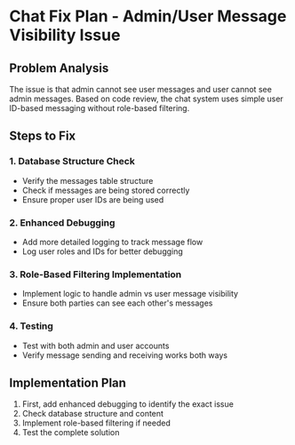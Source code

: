 # Chat Fix Plan - Admin/User Message Visibility Issue

## Problem Analysis
The issue is that admin cannot see user messages and user cannot see admin messages. Based on code review, the chat system uses simple user ID-based messaging without role-based filtering.

## Steps to Fix

### 1. Database Structure Check
- Verify the messages table structure
- Check if messages are being stored correctly
- Ensure proper user IDs are being used

### 2. Enhanced Debugging
- Add more detailed logging to track message flow
- Log user roles and IDs for better debugging

### 3. Role-Based Filtering Implementation
- Implement logic to handle admin vs user message visibility
- Ensure both parties can see each other's messages

### 4. Testing
- Test with both admin and user accounts
- Verify message sending and receiving works both ways

## Implementation Plan
1. First, add enhanced debugging to identify the exact issue
2. Check database structure and content
3. Implement role-based filtering if needed
4. Test the complete solution
